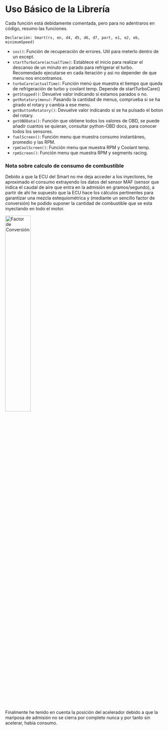 # Uso Básico de la Librería
Cada función está debidamente comentada, pero para no adentraros en código, resumo las funciones. 

`Declaración: Smart(rs, en, d4, d5, d6, d7, port, e1, e2, eb, minimumSpeed)`

- `sos()`: Función de recuperación de errores. Util para meterlo dentro de un except.
- `startTurboCare(actualTime)`: Establece el inicio para realizar el descanso de un minuto en parado para refrigerar el turbo.
                                Recomendado ejecutarse en cada iteración y asi no depender de que menu nos encontramos.
- `turboCare(actualTime)`: Función menú que muestra el tiempo que queda de refrigeración de turbo y coolant temp. Depende de startTurboCare()
- `getStopped()`: Devuelve valor indicando si estamos parados o no.
- `getRotatory(menu)`: Pasando la cantidad de menus, comprueba si se ha girado el rotary y cambia a ese menu.
- `getButtonRotatory()`: Devuelve valor indicando si se ha pulsado el boton del rotary.
- `getOBDData()`: Función que obtiene todos los valores de OBD, se puede añadir cuantos se quieran, consultar python-OBD docs, para conocer todos los sensores.
- `fuelScreen()`: Función menu que muestra consumo instantáneo, promedio y las RPM.
- `rpmCoolScreen()`: Función menu que muestra RPM y Coolant temp.
- `rpmScreen()`: Función menu que muestra RPM y segments racing.

### Nota sobre calculo de consumo de combustible
Debido a que la ECU del Smart no me deja acceder a los inyectores, he aproximado el consumo extrayendo los datos
del sensor MAF (sensor que indica el caudal de aire que entra en la admisión en gramos/segundo), a partir de ahí
he supuesto que la ECU hace los cálculos pertinentes para garantizar una mezcla estequiométrica y (mediante un sencillo factor de conversión)
he podido suponer la cantidad de combustible que se esta inyectando en todo el motor.

<img src="./Images/factorConversion.png" alt="Factor de Conversión" width="40%"/>

Finalmente he tenido en cuenta la posición del acelerador debido a que la mariposa
de admisión no se cierra por completo nunca y por tanto sin acelerar, había consumo.
